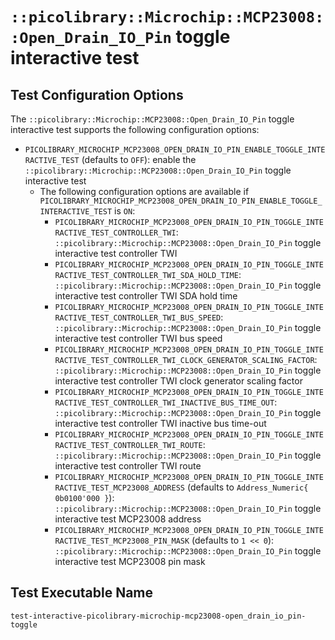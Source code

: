 # `::picolibrary::Microchip::MCP23008::Open_Drain_IO_Pin` toggle interactive test

## Test Configuration Options
The `::picolibrary::Microchip::MCP23008::Open_Drain_IO_Pin` toggle interactive test
supports the following configuration options:
- `PICOLIBRARY_MICROCHIP_MCP23008_OPEN_DRAIN_IO_PIN_ENABLE_TOGGLE_INTERACTIVE_TEST`
  (defaults to `OFF`): enable the `::picolibrary::Microchip::MCP23008::Open_Drain_IO_Pin`
  toggle interactive test
    - The following configuration options are available if
      `PICOLIBRARY_MICROCHIP_MCP23008_OPEN_DRAIN_IO_PIN_ENABLE_TOGGLE_INTERACTIVE_TEST` is
      `ON`:
        - `PICOLIBRARY_MICROCHIP_MCP23008_OPEN_DRAIN_IO_PIN_TOGGLE_INTERACTIVE_TEST_CONTROLLER_TWI`:
          `::picolibrary::Microchip::MCP23008::Open_Drain_IO_Pin` toggle interactive test
          controller TWI
        - `PICOLIBRARY_MICROCHIP_MCP23008_OPEN_DRAIN_IO_PIN_TOGGLE_INTERACTIVE_TEST_CONTROLLER_TWI_SDA_HOLD_TIME`:
          `::picolibrary::Microchip::MCP23008::Open_Drain_IO_Pin` toggle interactive test
          controller TWI SDA hold time
        - `PICOLIBRARY_MICROCHIP_MCP23008_OPEN_DRAIN_IO_PIN_TOGGLE_INTERACTIVE_TEST_CONTROLLER_TWI_BUS_SPEED`:
          `::picolibrary::Microchip::MCP23008::Open_Drain_IO_Pin` toggle interactive test
          controller TWI bus speed
        - `PICOLIBRARY_MICROCHIP_MCP23008_OPEN_DRAIN_IO_PIN_TOGGLE_INTERACTIVE_TEST_CONTROLLER_TWI_CLOCK_GENERATOR_SCALING_FACTOR`:
          `::picolibrary::Microchip::MCP23008::Open_Drain_IO_Pin` toggle interactive test
          controller TWI clock generator scaling factor
        - `PICOLIBRARY_MICROCHIP_MCP23008_OPEN_DRAIN_IO_PIN_TOGGLE_INTERACTIVE_TEST_CONTROLLER_TWI_INACTIVE_BUS_TIME_OUT`:
          `::picolibrary::Microchip::MCP23008::Open_Drain_IO_Pin` toggle interactive test
          controller TWI inactive bus time-out
        - `PICOLIBRARY_MICROCHIP_MCP23008_OPEN_DRAIN_IO_PIN_TOGGLE_INTERACTIVE_TEST_CONTROLLER_TWI_ROUTE`:
          `::picolibrary::Microchip::MCP23008::Open_Drain_IO_Pin` toggle interactive test
          controller TWI route
        - `PICOLIBRARY_MICROCHIP_MCP23008_OPEN_DRAIN_IO_PIN_TOGGLE_INTERACTIVE_TEST_MCP23008_ADDRESS`
          (defaults to `Address_Numeric{ 0b0100'000 }`):
          `::picolibrary::Microchip::MCP23008::Open_Drain_IO_Pin` toggle interactive test
          MCP23008 address
        - `PICOLIBRARY_MICROCHIP_MCP23008_OPEN_DRAIN_IO_PIN_TOGGLE_INTERACTIVE_TEST_MCP23008_PIN_MASK`
          (defaults to `1 << 0`): `::picolibrary::Microchip::MCP23008::Open_Drain_IO_Pin`
          toggle interactive test MCP23008 pin mask

## Test Executable Name
`test-interactive-picolibrary-microchip-mcp23008-open_drain_io_pin-toggle`
